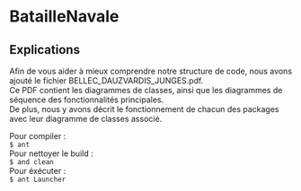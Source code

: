 # BatailleNavale

## Explications

Afin de vous aider à mieux comprendre notre structure de code, nous avons ajouté le fichier BELLEC_DAUZVARDIS_JUNGES.pdf.  
Ce PDF contient les diagrammes de classes, ainsi que les diagrammes de séquence des fonctionnalités principales.  
De plus, nous y avons décrit le fonctionnement de chacun des packages avec leur diagramme de classes associé.

Pour compiler :  
`$ ant`  
Pour nettoyer le build :  
`$ and clean`  
Pour éxécuter :  
`$ ant Launcher`
